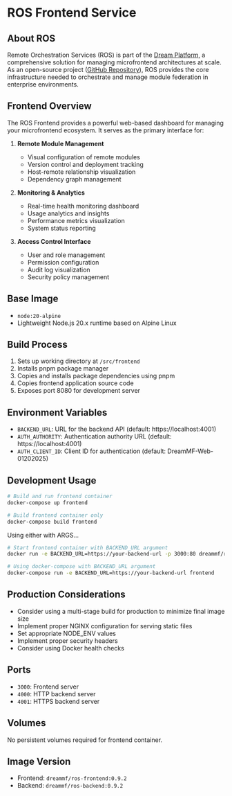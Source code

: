 # ROS Frontend Service

## About ROS

Remote Orchestration Services (ROS) is part of the [Dream Platform](https://www.getdream.io), a comprehensive solution for managing microfrontend architectures at scale. As an open-source project ([GitHub Repository](https://github.com/getdreamio)), ROS provides the core infrastructure needed to orchestrate and manage module federation in enterprise environments.

## Frontend Overview

The ROS Frontend provides a powerful web-based dashboard for managing your microfrontend ecosystem. It serves as the primary interface for:

1. **Remote Module Management**
   - Visual configuration of remote modules
   - Version control and deployment tracking
   - Host-remote relationship visualization
   - Dependency graph management

2. **Monitoring & Analytics**
   - Real-time health monitoring dashboard
   - Usage analytics and insights
   - Performance metrics visualization
   - System status reporting

3. **Access Control Interface**
   - User and role management
   - Permission configuration
   - Audit log visualization
   - Security policy management

## Base Image
- `node:20-alpine`
- Lightweight Node.js 20.x runtime based on Alpine Linux

## Build Process
1. Sets up working directory at `/src/frontend`
2. Installs pnpm package manager
3. Copies and installs package dependencies using pnpm
4. Copies frontend application source code
5. Exposes port 8080 for development server

## Environment Variables
- `BACKEND_URL`: URL for the backend API (default: https://localhost:4001)
- `AUTH_AUTHORITY`: Authentication authority URL (default: https://localhost:4001)
- `AUTH_CLIENT_ID`: Client ID for authentication (default: DreamMF-Web-01202025)

## Development Usage
```bash
# Build and run frontend container
docker-compose up frontend

# Build frontend container only
docker-compose build frontend
```

Using either with ARGS...

```bash
# Start frontend container with BACKEND_URL argument
docker run -e BACKEND_URL=https://your-backend-url -p 3000:80 dreammf/ros-frontend:0.9.2

# Using docker-compose with BACKEND_URL argument
docker-compose run -e BACKEND_URL=https://your-backend-url frontend
```

## Production Considerations
- Consider using a multi-stage build for production to minimize final image size
- Implement proper NGINX configuration for serving static files
- Set appropriate NODE_ENV values
- Implement proper security headers
- Consider using Docker health checks

## Ports
- `3000`: Frontend server
- `4000`: HTTP backend server
- `4001`: HTTPS backend server

## Volumes
No persistent volumes required for frontend container.

## Image Version
- Frontend: `dreammf/ros-frontend:0.9.2`
- Backend: `dreammf/ros-backend:0.9.2`
